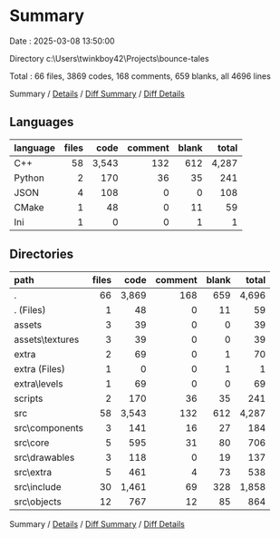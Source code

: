 # Summary

Date : 2025-03-08 13:50:00

Directory c:\\Users\\twinkboy42\\Projects\\bounce-tales

Total : 66 files,  3869 codes, 168 comments, 659 blanks, all 4696 lines

Summary / [Details](details.md) / [Diff Summary](diff.md) / [Diff Details](diff-details.md)

## Languages
| language | files | code | comment | blank | total |
| :--- | ---: | ---: | ---: | ---: | ---: |
| C++ | 58 | 3,543 | 132 | 612 | 4,287 |
| Python | 2 | 170 | 36 | 35 | 241 |
| JSON | 4 | 108 | 0 | 0 | 108 |
| CMake | 1 | 48 | 0 | 11 | 59 |
| Ini | 1 | 0 | 0 | 1 | 1 |

## Directories
| path | files | code | comment | blank | total |
| :--- | ---: | ---: | ---: | ---: | ---: |
| . | 66 | 3,869 | 168 | 659 | 4,696 |
| . (Files) | 1 | 48 | 0 | 11 | 59 |
| assets | 3 | 39 | 0 | 0 | 39 |
| assets\\textures | 3 | 39 | 0 | 0 | 39 |
| extra | 2 | 69 | 0 | 1 | 70 |
| extra (Files) | 1 | 0 | 0 | 1 | 1 |
| extra\\levels | 1 | 69 | 0 | 0 | 69 |
| scripts | 2 | 170 | 36 | 35 | 241 |
| src | 58 | 3,543 | 132 | 612 | 4,287 |
| src\\components | 3 | 141 | 16 | 27 | 184 |
| src\\core | 5 | 595 | 31 | 80 | 706 |
| src\\drawables | 3 | 118 | 0 | 19 | 137 |
| src\\extra | 5 | 461 | 4 | 73 | 538 |
| src\\include | 30 | 1,461 | 69 | 328 | 1,858 |
| src\\objects | 12 | 767 | 12 | 85 | 864 |

Summary / [Details](details.md) / [Diff Summary](diff.md) / [Diff Details](diff-details.md)